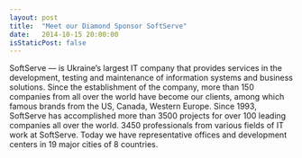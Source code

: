 ```yaml
---
layout: post
title:  "Meet our Diamond Sponsor SoftServe"
date:   2014-10-15 20:00:00
isStaticPost: false
---
```


SoftServe — is Ukraine’s largest IT company that provides services in the development, testing and maintenance of information systems and business solutions.
Since the establishment of the company, more than 150 companies from all over the world have become our clients, among which famous brands from the US, Canada, Western Europe.
Since 1993, SoftServe has accomplished more than 3500 projects for over 100 leading companies all over the world. 3450 professionals from various fields of IT work at SoftServe.
Today we have representative offices and development centers in 19 major cities of 8 countries.